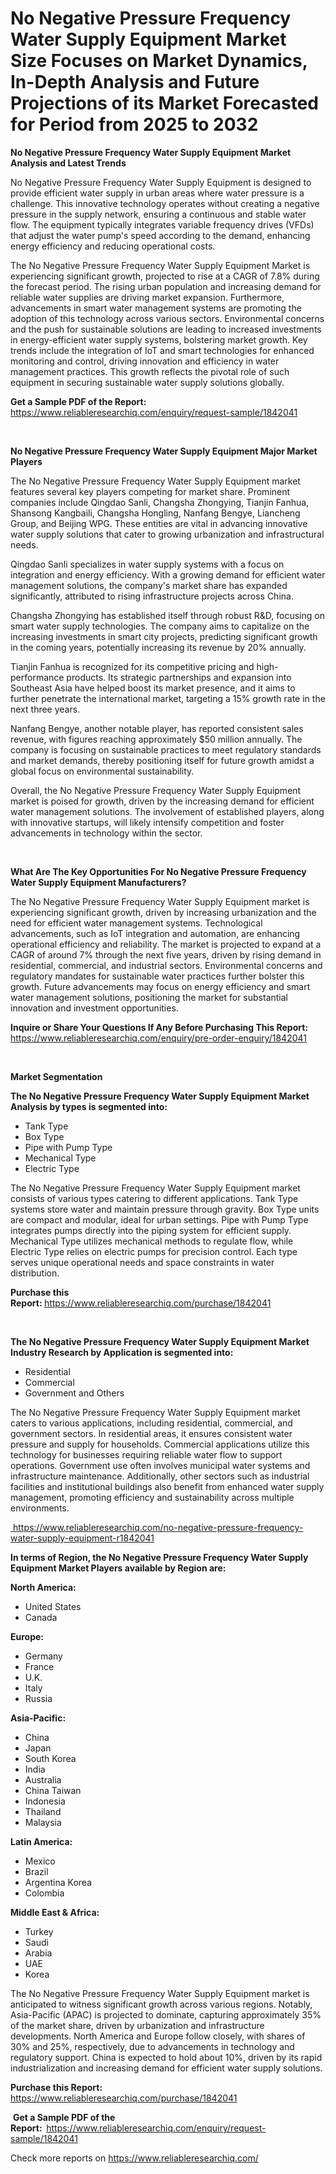 <p><h1>No Negative Pressure Frequency Water Supply Equipment Market Size Focuses on Market Dynamics, In-Depth Analysis and Future Projections of its Market Forecasted for Period from 2025 to 2032</h1></p><p><strong>No Negative Pressure Frequency Water Supply Equipment Market Analysis and Latest Trends</strong></p>
<p><p>No Negative Pressure Frequency Water Supply Equipment is designed to provide efficient water supply in urban areas where water pressure is a challenge. This innovative technology operates without creating a negative pressure in the supply network, ensuring a continuous and stable water flow. The equipment typically integrates variable frequency drives (VFDs) that adjust the water pump's speed according to the demand, enhancing energy efficiency and reducing operational costs.</p><p>The No Negative Pressure Frequency Water Supply Equipment Market is experiencing significant growth, projected to rise at a CAGR of 7.8% during the forecast period. The rising urban population and increasing demand for reliable water supplies are driving market expansion. Furthermore, advancements in smart water management systems are promoting the adoption of this technology across various sectors. Environmental concerns and the push for sustainable solutions are leading to increased investments in energy-efficient water supply systems, bolstering market growth. Key trends include the integration of IoT and smart technologies for enhanced monitoring and control, driving innovation and efficiency in water management practices. This growth reflects the pivotal role of such equipment in securing sustainable water supply solutions globally.</p></p>
<p><strong>Get a Sample PDF of the Report:&nbsp;</strong> <a href="https://www.reliableresearchiq.com/enquiry/request-sample/1842041?utm_campaign=2313&utm_medium=2&utm_source=Github&utm_content=ia&utm_term=26032025&utm_id=no-negative-pressure-frequency-water-supply-equipment">https://www.reliableresearchiq.com/enquiry/request-sample/1842041</a></p>
<p>&nbsp;</p>
<p><strong>No Negative Pressure Frequency Water Supply Equipment Major Market Players</strong></p>
<p><p>The No Negative Pressure Frequency Water Supply Equipment market features several key players competing for market share. Prominent companies include Qingdao Sanli, Changsha Zhongying, Tianjin Fanhua, Shansong Kangbaili, Changsha Hongling, Nanfang Bengye, Liancheng Group, and Beijing WPG. These entities are vital in advancing innovative water supply solutions that cater to growing urbanization and infrastructural needs.</p><p>Qingdao Sanli specializes in water supply systems with a focus on integration and energy efficiency. With a growing demand for efficient water management solutions, the company's market share has expanded significantly, attributed to rising infrastructure projects across China.</p><p>Changsha Zhongying has established itself through robust R&D, focusing on smart water supply technologies. The company aims to capitalize on the increasing investments in smart city projects, predicting significant growth in the coming years, potentially increasing its revenue by 20% annually.</p><p>Tianjin Fanhua is recognized for its competitive pricing and high-performance products. Its strategic partnerships and expansion into Southeast Asia have helped boost its market presence, and it aims to further penetrate the international market, targeting a 15% growth rate in the next three years.</p><p>Nanfang Bengye, another notable player, has reported consistent sales revenue, with figures reaching approximately $50 million annually. The company is focusing on sustainable practices to meet regulatory standards and market demands, thereby positioning itself for future growth amidst a global focus on environmental sustainability.</p><p>Overall, the No Negative Pressure Frequency Water Supply Equipment market is poised for growth, driven by the increasing demand for efficient water management solutions. The involvement of established players, along with innovative startups, will likely intensify competition and foster advancements in technology within the sector.</p></p>
<p>&nbsp;</p>
<p><strong>What Are The Key Opportunities For No Negative Pressure Frequency Water Supply Equipment Manufacturers?</strong></p>
<p><p>The No Negative Pressure Frequency Water Supply Equipment market is experiencing significant growth, driven by increasing urbanization and the need for efficient water management systems. Technological advancements, such as IoT integration and automation, are enhancing operational efficiency and reliability. The market is projected to expand at a CAGR of around 7% through the next five years, driven by rising demand in residential, commercial, and industrial sectors. Environmental concerns and regulatory mandates for sustainable water practices further bolster this growth. Future advancements may focus on energy efficiency and smart water management solutions, positioning the market for substantial innovation and investment opportunities.</p></p>
<p><strong>Inquire or Share Your Questions If Any Before Purchasing This Report:</strong> <a href="https://www.reliableresearchiq.com/enquiry/pre-order-enquiry/1842041?utm_campaign=2313&utm_medium=2&utm_source=Github&utm_content=ia&utm_term=26032025&utm_id=no-negative-pressure-frequency-water-supply-equipment">https://www.reliableresearchiq.com/enquiry/pre-order-enquiry/1842041</a></p>
<p>&nbsp;</p>
<p><strong>Market Segmentation</strong></p>
<p><strong>The No Negative Pressure Frequency Water Supply Equipment Market Analysis by types is segmented into:</strong></p>
<p><ul><li>Tank Type</li><li>Box Type</li><li>Pipe with Pump Type</li><li>Mechanical Type</li><li>Electric Type</li></ul></p>
<p><p>The No Negative Pressure Frequency Water Supply Equipment market consists of various types catering to different applications. Tank Type systems store water and maintain pressure through gravity. Box Type units are compact and modular, ideal for urban settings. Pipe with Pump Type integrates pumps directly into the piping system for efficient supply. Mechanical Type utilizes mechanical methods to regulate flow, while Electric Type relies on electric pumps for precision control. Each type serves unique operational needs and space constraints in water distribution.</p></p>
<p><strong>Purchase this Report:&nbsp;</strong><a href="https://www.reliableresearchiq.com/purchase/1842041?utm_campaign=2313&utm_medium=2&utm_source=Github&utm_content=ia&utm_term=26032025&utm_id=no-negative-pressure-frequency-water-supply-equipment">https://www.reliableresearchiq.com/purchase/1842041</a></p>
<p>&nbsp;</p>
<p><strong>The No Negative Pressure Frequency Water Supply Equipment Market Industry Research by Application is segmented into:</strong></p>
<p><ul><li>Residential</li><li>Commercial</li><li>Government and Others</li></ul></p>
<p><p>The No Negative Pressure Frequency Water Supply Equipment market caters to various applications, including residential, commercial, and government sectors. In residential areas, it ensures consistent water pressure and supply for households. Commercial applications utilize this technology for businesses requiring reliable water flow to support operations. Government use often involves municipal water systems and infrastructure maintenance. Additionally, other sectors such as industrial facilities and institutional buildings also benefit from enhanced water supply management, promoting efficiency and sustainability across multiple environments.</p></p>
<p><a href="https://www.reliableresearchiq.com/no-negative-pressure-frequency-water-supply-equipment-r1842041?utm_campaign=2313&utm_medium=2&utm_source=Github&utm_content=ia&utm_term=26032025&utm_id=no-negative-pressure-frequency-water-supply-equipment">&nbsp;https://www.reliableresearchiq.com/no-negative-pressure-frequency-water-supply-equipment-r1842041</a></p>
<p><strong>In terms of Region, the No Negative Pressure Frequency Water Supply Equipment Market Players available by Region are:</strong></p>
<p>
    <p> <strong> North America: </strong>
        <ul>
            <li>United States</li>
            <li>Canada</li>
        </ul>
        </p> 
    <p> <strong> Europe: </strong>
        <ul>
            <li>Germany</li>
            <li>France</li>
            <li>U.K.</li>
            <li>Italy</li>
            <li>Russia</li>
        </ul>
        </p> 
    <p> <strong> Asia-Pacific: </strong>
        <ul>
            <li>China</li>
            <li>Japan</li>
            <li>South Korea</li>
            <li>India</li>
            <li>Australia</li>
            <li>China Taiwan</li>
            <li>Indonesia</li>
            <li>Thailand</li>
            <li>Malaysia</li>
        </ul>
        </p> 
    <p> <strong> Latin America: </strong>
        <ul>
            <li>Mexico</li>
            <li>Brazil</li>
            <li>Argentina Korea</li>
            <li>Colombia</li>
        </ul>
        </p> 
    <p> <strong> Middle East & Africa: </strong>
        <ul>
            <li>Turkey</li>
            <li>Saudi</li>
            <li>Arabia</li>
            <li>UAE</li>
            <li>Korea</li>
        </ul>
    </p>
    </p>
<p><p>The No Negative Pressure Frequency Water Supply Equipment market is anticipated to witness significant growth across various regions. Notably, Asia-Pacific (APAC) is projected to dominate, capturing approximately 35% of the market share, driven by urbanization and infrastructure developments. North America and Europe follow closely, with shares of 30% and 25%, respectively, due to advancements in technology and regulatory support. China is expected to hold about 10%, driven by its rapid industrialization and increasing demand for efficient water supply solutions.</p></p>
<p><strong>Purchase this Report: </strong><a href="https://www.reliableresearchiq.com/purchase/1842041?utm_campaign=2313&utm_medium=2&utm_source=Github&utm_content=ia&utm_term=26032025&utm_id=no-negative-pressure-frequency-water-supply-equipment">https://www.reliableresearchiq.com/purchase/1842041</a></p>
<p>&nbsp;<strong>Get a Sample PDF of the Report:&nbsp;&nbsp;</strong><a href="https://www.reliableresearchiq.com/enquiry/request-sample/1842041?utm_campaign=2313&utm_medium=2&utm_source=Github&utm_content=ia&utm_term=26032025&utm_id=no-negative-pressure-frequency-water-supply-equipment">https://www.reliableresearchiq.com/enquiry/request-sample/1842041</a></p>
<p><strong></strong></p>
<p>Check more reports on <a href="https://www.reliableresearchiq.com/?utm_campaign=2313&utm_medium=2&utm_source=Github&utm_content=ia&utm_term=26032025&utm_id=no-negative-pressure-frequency-water-supply-equipment">https://www.reliableresearchiq.com/</a></p>